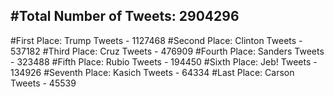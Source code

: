 #Total Number of Tweets: 2904296 
---
#First Place: Trump Tweets - 1127468
#Second Place: Clinton Tweets - 537182
#Third Place: Cruz Tweets - 476909
#Fourth Place: Sanders Tweets - 323488
#Fifth Place: Rubio Tweets - 194450
#Sixth Place: Jeb! Tweets - 134926
#Seventh Place: Kasich Tweets - 64334
#Last Place: Carson Tweets - 45539
